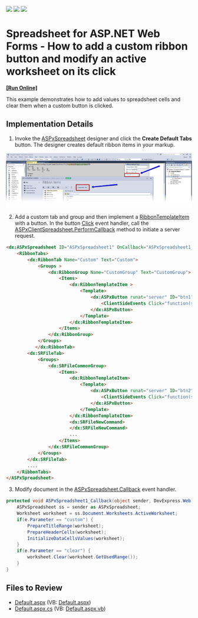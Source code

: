 <!-- default badges list -->
![](https://img.shields.io/endpoint?url=https://codecentral.devexpress.com/api/v1/VersionRange/134059977/19.2.3%2B)
[![](https://img.shields.io/badge/Open_in_DevExpress_Support_Center-FF7200?style=flat-square&logo=DevExpress&logoColor=white)](https://supportcenter.devexpress.com/ticket/details/T622138)
[![](https://img.shields.io/badge/📖_How_to_use_DevExpress_Examples-e9f6fc?style=flat-square)](https://docs.devexpress.com/GeneralInformation/403183)
<!-- default badges end -->
# Spreadsheet for ASP.NET Web Forms - How to add a custom ribbon button and modify an active worksheet on its click
<!-- run online -->
**[[Run Online]](https://codecentral.devexpress.com/t622138/)**
<!-- run online end -->

This example demonstrates how to add values to spreadsheet cells and clear them when a custom button is clicked. 

## Implementation Details

1. Invoke the [ASPxSpreadsheet](https://docs.devexpress.com/AspNet/DevExpress.Web.ASPxSpreadsheet.ASPxSpreadsheet) designer and click the **Create Default Tabs** button. The designer creates default ribbon items in your markup.
  
![](spreadsheet-designer.png)

2. Add a custom tab and group and then implement a [RibbonTemplateItem](https://docs.devexpress.com/AspNet/DevExpress.Web.RibbonTemplateItem) with a button. In the button [Click](https://docs.devexpress.com/AspNet/js-ASPxClientButton.Click) event handler, call the [ASPxClientSpreadsheet.PerformCallback](https://docs.devexpress.com/AspNet/js-ASPxClientSpreadsheet.PerformCallback(parameter)) method to initiate a server request.

```aspx
<dx:ASPxSpreadsheet ID="ASPxSpreadsheet1" OnCallback="ASPxSpreadsheet1_Callback" ClientInstanceName="spreadSheet" runat="server" WorkDirectory="~/WorkDirectory">
    <RibbonTabs>
        <dx:RibbonTab Name="Custom" Text="Custom">
            <Groups >
                <dx:RibbonGroup Name="CustomGroup" Text="CustomGroup">                            
                    <Items>                                
                        <dx:RibbonTemplateItem >                                                                                               
                            <Template>                                       
                                <dx:ASPxButton runat="server" ID="btn1"  RenderMode="Link" Text="Send a callback" AutoPostBack="false">
                                    <ClientSideEvents Click="function(s,e){ spreadSheet.PerformCallback('custom'); }" />                                         
                                </dx:ASPxButton>                                            
                            </Template>
                        </dx:RibbonTemplateItem> 
                    </Items>                           
                </dx:RibbonGroup>
            </Groups>
           </dx:RibbonTab>
	    <dx:SRFileTab> 
			<Groups>		
				<dx:SRFileCommonGroup>		
					<Items>		
						<dx:RibbonTemplateItem>		
							<Template>		
								<dx:ASPxButton runat="server" ID="btn2"  RenderMode="Link" Text="Clear cells" AutoPostBack="false">		
									<ClientSideEvents Click="function(s,e){ spreadSheet.PerformCallback('clear'); }" />		
								</dx:ASPxButton>		
							</Template>		
						</dx:RibbonTemplateItem>		
						<dx:SRFileNewCommand>		
						</dx:SRFileNewCommand>		
						...
					</Items>
				</dx:SRFileCommonGroup>
			</Groups>
	    </dx:SRFileTab>		
		....
	</RibbonTabs>
</ASPxSpreadsheet>
```


3. Modify document in the [ASPxSpreadsheet.Callback](https://docs.devexpress.com/AspNet/DevExpress.Web.ASPxSpreadsheet.ASPxSpreadsheet.Callback) event handler.


```cs
protected void ASPxSpreadsheet1_Callback(object sender, DevExpress.Web.CallbackEventArgsBase e) {
    ASPxSpreadsheet ss = sender as ASPxSpreadsheet;
    Worksheet worksheet = ss.Document.Worksheets.ActiveWorksheet;
    if(e.Parameter == "custom") {
        PrepareTitleRange(worksheet);
        PrepareHeaderCells(worksheet);
        InitializeDataCellsValues(worksheet);
    }
    if(e.Parameter == "clear") {
        worksheet.Clear(worksheet.GetUsedRange());
    }
}
```

## Files to Review

* [Default.aspx](./CS/Default.aspx) (VB: [Default.aspx](./VB/Default.aspx))
* [Default.aspx.cs](./CS/Default.aspx.cs) (VB: [Default.aspx.vb](./VB/Default.aspx.vb))


